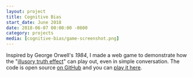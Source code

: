 ```yaml
---
layout: project
title: Cognitive Bias
start_date: June 2018
date: 2018-06-07 00:00:00 -0600
category: projects
media: [cognitive-bias/game-screenshot.png]
---
```

Inspired by George Orwell's _1984_, I made a web game to demonstrate how the "[illusory truth effect][effect]" can play out, even in simple conversation. The code is open source [on GitHub][github] and you can [play it here][game].

[effect]: https://en.wikipedia.org/wiki/Illusory_truth_effect
[github]: https://github.com/JohnStarich/cognitive-bias
[game]: https://johnstarich.com/cognitive-bias

